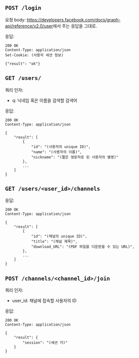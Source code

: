 `POST /login`
-------------

요청 body: <https://developers.facebook.com/docs/graph-api/reference/v2.0/user>에서 주는 응답을 그대로.

응답:
```
200 OK
Content-Type: application/json
Set-Cookie: (사용자 세션 정보)

{"result": "ok"}
```



`GET /users/`
-------------

쿼리 인자:
- q: 닉네임 혹은 이름을 검색할 검색어

응답:
```
200 OK
Content-Type: application/json

{
    "result": [
        {
            "id": "(사용자의 unique ID)",
            "name": "(사용자의 이름)",
            "nickname": "(짧은 영문자로 된 사용자의 별명)"
        },
        ...
    ]
}
```

`GET /users/<user_id>/channels`
-------------------------------

응답:
```
200 OK
Content-Type: application/json

{
    "result": [
        {
            "id": "(채널의 unique ID)",
            "title": "(채널 제목)",
            "download_URL": "(PDF 파일을 다운받을 수 있는 URL)",
        },
        ...
    ]
}
```

`POST /channels/<channel_id>/join`
----------------------------------

쿼리 인자:
- user_id: 채널에 접속할 사용자의 ID

응답:
```
200 OK
Content-Type: application/json

{
    "result": {
        "session": "(세션 키)"
    }
}
```
